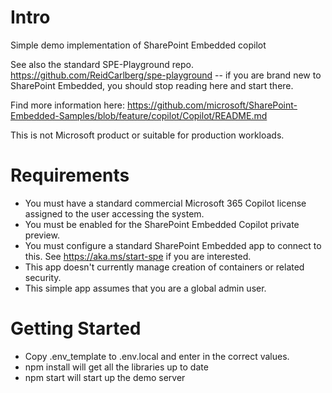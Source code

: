 # Intro

Simple demo implementation of SharePoint Embedded copilot

See also the standard SPE-Playground repo. https://github.com/ReidCarlberg/spe-playground -- if you are brand new to SharePoint Embedded, you should stop reading here and start there.

Find more information here: https://github.com/microsoft/SharePoint-Embedded-Samples/blob/feature/copilot/Copilot/README.md 

This is not Microsoft product or suitable for production workloads.

# Requirements

* You must have a standard commercial Microsoft 365 Copilot license assigned to the user accessing the system.
* You must be enabled for the SharePoint Embedded Copilot private preview.
* You must configure a standard SharePoint Embedded app to connect to this.  See https://aka.ms/start-spe if you are interested.
* This app doesn't currently manage creation of containers or related security.
* This simple app assumes that you are a global admin user.

# Getting Started

* Copy .env_template to .env.local and enter in the correct values.
* npm install will get all the libraries up to date
* npm start will start up the demo server

